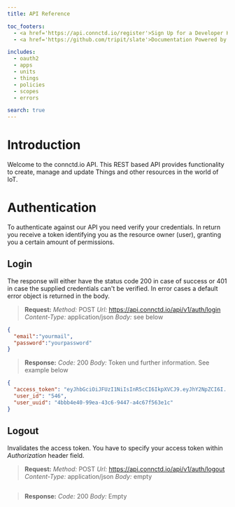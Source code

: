 ```yaml
---
title: API Reference

toc_footers:
  - <a href='https://api.connctd.io/register'>Sign Up for a Developer Key</a>
  - <a href='https://github.com/tripit/slate'>Documentation Powered by Slate</a>

includes:
  - oauth2
  - apps
  - units
  - things
  - policies
  - scopes
  - errors

search: true
---
```


# Introduction

Welcome to the connctd.io API. This REST based API provides functionality to create, manage and update Things and
other resources in the world of IoT.

# Authentication

To authenticate against our API you need verify your credentials. In return you receive a token identifying you as
the resource owner (user), granting you a certain amount of permissions.

## Login

The response will either have the status code 200 in case of success or 401 in case the 
supplied credentials can't be verified. In error cases a default error object is
returned in the body.


> **Request:** *Method:* POST *Url:* https://api.connctd.io/api/v1/auth/login *Content-Type:* application/json *Body:* see below

```json
{
  "email":"yourmail",
  "password":"yourpassword"
}
```

> **Response:** *Code:* 200 *Body:* Token und further information. See example below

```json
{
  "access_token": "eyJhbGciOiJFUzI1NiIsInR5cCI6IkpXVCJ9.eyJhY2NpZCI6I.....",
  "user_id": "546",
  "user_uuid": "4bbb4e40-99ea-43c6-9447-a4c67f563e1c"
}
```

## Logout

Invalidates the access token. You have to specify your access token within *Authorization* header field.

> **Request:** *Method:* POST *Url:* https://api.connctd.io/api/v1/auth/logout *Content-Type:* application/json *Body:* empty

```json
```

> **Response:** *Code:* 200 *Body:* Empty
